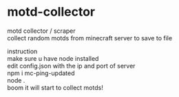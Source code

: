 # motd-collector
motd collector / scraper
<br>
collect random motds from minecraft server to save to file
<br>

instruction
<br>
make sure u have node installed
<br>
edit config.json with the ip and port of server
<br>
npm i mc-ping-updated
<br>
node .
<br>
boom it will start to collect motds!
